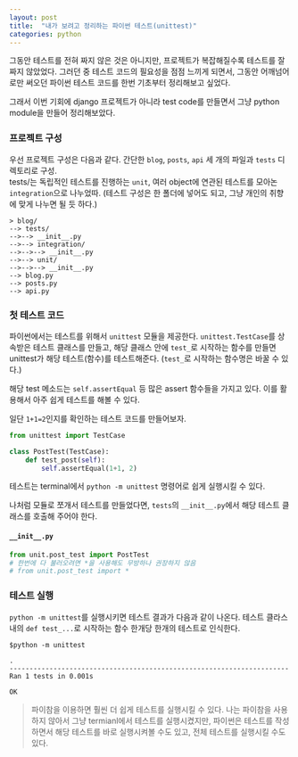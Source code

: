 ```yaml
---
layout: post 
title:  "내가 보려고 정리하는 파이썬 테스트(unittest)"
categories: python
---
```


그동안 테스트를 전혀 짜지 않은 것은 아니지만, 프로젝트가 복잡해질수록 테스트를 잘 짜지 않았었다. 그러던 중 테스트 코드의 필요성을 점점 느끼게 되면서, 그동안 어깨넘어로만 써오던 파이썬 테스트 코드를 한번 기초부터 정리해보고 싶었다.

그래서 이번 기회에 django 프로젝트가 아니라 test code를 만들면서 그냥 python module을 만들어 정리해보았다.


### 프로젝트 구성
우선 프로젝트 구성은 다음과 같다. 간단한 `blog`, `posts`, `api` 세 개의 파일과 `tests` 디렉토리로 구성.   
tests/는 독립적인 테스트를 진행하는 `unit`, 여러 object에 연관된 테스트를 모아논 `integration`으로 나누었따. (테스트 구성은 한 폴더에 넣어도 되고, 그냥 개인의 취향에 맞게 나누면 될 듯 하다.)
```
> blog/
--> tests/
-->--> __init__.py
-->--> integration/
-->-->--> __init__.py
-->--> unit/
-->-->--> __init__.py
--> blog.py
--> posts.py
--> api.py
```

### 첫 테스트 코드
파이썬에서는 테스트를 위해서 `unittest` 모듈을 제공한다. `unittest.TestCase`를 상속받은 테스트 클래스를 만들고, 해당 클래스 안에 `test_`로 시작하는 함수를 만들면 unittest가 해당 테스트(함수)를 테스트해준다. (`test_`로 시작하는 함수명은 바꿀 수 있다.)   

해당 test 메소드는 `self.assertEqual` 등 많은 assert 함수들을 가지고 있다. 이를 활용해서 아주 쉽게 테스트를 해볼 수 있다.   

일단 `1+1=2`인지를 확인하는 테스트 코드를 만들어보자.
```python
from unittest import TestCase

class PostTest(TestCase):
	def test_post(self):
		self.assertEqual(1+1, 2)
```

테스트는 terminal에서 `python -m unittest` 명령어로 쉽게 실행시킬 수 있다.   

나처럼 모듈로 쪼개서 테스트를 만들었다면, `tests`의 `__init__.py`에서 해당 테스트 클래스를 호출해 주어야 한다.
#### `__init__.py`
```python
from unit.post_test import PostTest
# 한번에 다 불러오려면 *을 사용해도 무방하나 권장하지 않음
# from unit.post_test import *
```

### 테스트 실행
`python -m unittest`를 실행시키면 테스트 결과가 다음과 같이 나온다. 테스트 클라스 내의 `def test_...`로 시작하는 함수 한개당 한개의 테스트로 인식한다.

```bsah
$python -m unittest

.
----------------------------------------------------------------------
Ran 1 tests in 0.001s

OK
```

> 파이참을 이용하면 훨씬 더 쉽게 테스트를 실행시킬 수 있다. 나는 파이참을 사용하지 않아서 그냥 termianl에서 테스트를 실행시켰지만, 파이썬은 테스트를 작성하면서 해당 테스트를 바로 실행시켜볼 수도 있고, 전체 테스트를 실행시킬 수도 있다.


